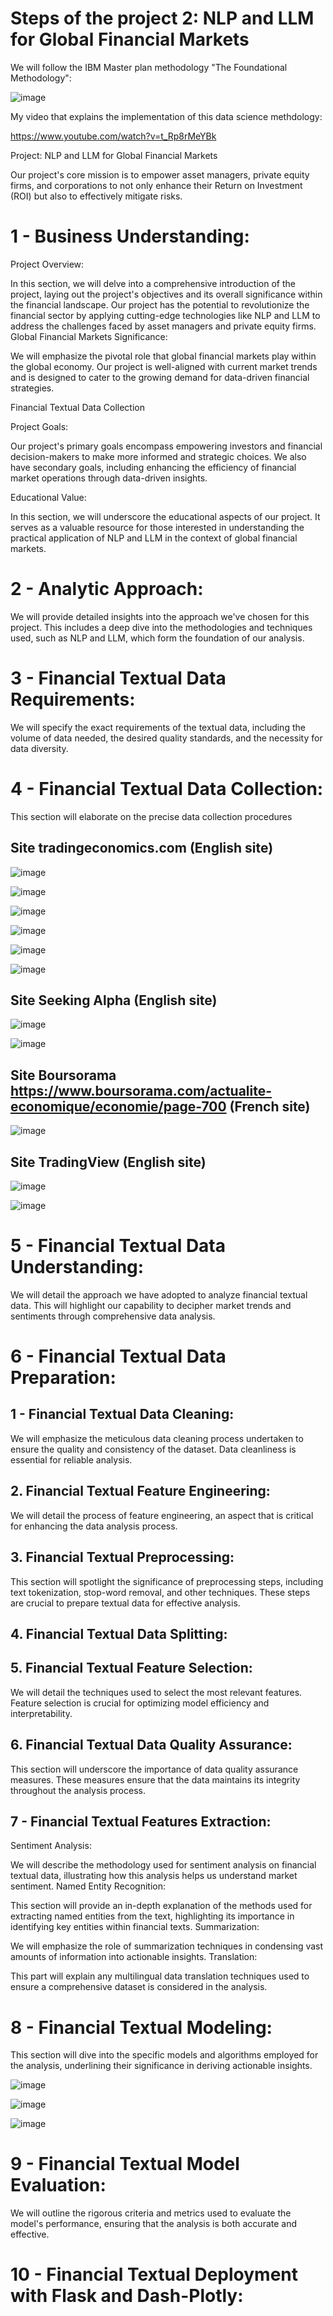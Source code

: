 # Steps of the project 2: NLP and LLM for Global Financial Markets

We will follow the IBM Master plan methodology "The Foundational Methodology":

![image](https://github.com/AhmedRebai/fin_ml_projects_polytechnique_tunisie_option_eges/assets/13001763/1b2c0de7-05da-4872-8060-b5e1be3ca7b3)

My video that explains the implementation of this data science methdology: 

https://www.youtube.com/watch?v=t_Rp8rMeYBk

Project: NLP and LLM for Global Financial Markets

Our project's core mission is to empower asset managers, private equity firms, and corporations to not only enhance their Return on Investment (ROI) but also to effectively mitigate risks.


# 1 - Business Understanding:
Project Overview:

In this section, we will delve into a comprehensive introduction of the project, laying out the project's objectives and its overall significance within the financial landscape. Our project has the potential to revolutionize the financial sector by applying cutting-edge technologies like NLP and LLM to address the challenges faced by asset managers and private equity firms.
Global Financial Markets Significance:

We will emphasize the pivotal role that global financial markets play within the global economy. Our project is well-aligned with current market trends and is designed to cater to the growing demand for data-driven financial strategies.

Financial Textual Data Collection

Project Goals:

Our project's primary goals encompass empowering investors and financial decision-makers to make more informed and strategic choices. We also have secondary goals, including enhancing the efficiency of financial market operations through data-driven insights.

Educational Value:

In this section, we will underscore the educational aspects of our project. It serves as a valuable resource for those interested in understanding the practical application of NLP and LLM in the context of global financial markets.

# 2 - Analytic Approach:

We will provide detailed insights into the approach we've chosen for this project. This includes a deep dive into the methodologies and techniques used, such as NLP and LLM, which form the foundation of our analysis.

# 3 - Financial Textual Data Requirements:

We will specify the exact requirements of the textual data, including the volume of data needed, the desired quality standards, and the necessity for data diversity.
# 4 - Financial Textual Data Collection:

This section will elaborate on the precise data collection procedures

## Site tradingeconomics.com (English site)

![image](https://github.com/AhmedRebai/fin_ml_projects_polytechnique_tunisie_option_eges/assets/13001763/ad66fe1a-81b5-4e22-87e8-3c820415e527)

![image](https://github.com/AhmedRebai/fin_ml_projects_polytechnique_tunisie_option_eges/assets/13001763/ae2e48d3-c300-4f05-8c79-6be1d1ff60dd)

![image](https://github.com/AhmedRebai/fin_ml_projects_polytechnique_tunisie_option_eges/assets/13001763/c6b99d33-9574-4b3c-b7d2-6af117b939f4)

![image](https://github.com/AhmedRebai/fin_ml_projects_polytechnique_tunisie_option_eges/assets/13001763/3641b3b9-0eaf-4779-a7ba-8786ad68fa3f)

![image](https://github.com/AhmedRebai/fin_ml_projects_polytechnique_tunisie_option_eges/assets/13001763/cd3a7dbd-02fc-41c0-97ab-3147ed0dabc0)

![image](https://github.com/AhmedRebai/fin_ml_projects_polytechnique_tunisie_option_eges/assets/13001763/d87432ee-70d5-4d64-9425-63e80c860666)


## Site Seeking Alpha (English site)

![image](https://github.com/AhmedRebai/fin_ml_projects_polytechnique_tunisie_option_eges/assets/13001763/a4063da5-3ae8-4e66-a749-7e4414c79964)

![image](https://github.com/AhmedRebai/fin_ml_projects_polytechnique_tunisie_option_eges/assets/13001763/a61eecb8-badc-47e1-8073-483549b111c5)

## Site Boursorama https://www.boursorama.com/actualite-economique/economie/page-700 (French site)

![image](https://github.com/AhmedRebai/fin_ml_projects_polytechnique_tunisie_option_eges/assets/13001763/9005d444-98ea-4105-b74c-2cf6e1fcb7c4)

## Site TradingView (English site)

![image](https://github.com/AhmedRebai/fin_ml_projects_polytechnique_tunisie_option_eges/assets/13001763/ee856c26-7527-4d29-8c1e-4eaca1e8b1c4)

![image](https://github.com/AhmedRebai/fin_ml_projects_polytechnique_tunisie_option_eges/assets/13001763/5a0ec13b-8c18-4942-8e2d-536df18d881d)






# 5 - Financial Textual Data Understanding:

We will detail the approach we have adopted to analyze financial textual data. This will highlight our capability to decipher market trends and sentiments through comprehensive data analysis.

# 6 - Financial Textual Data Preparation:

## 1 - Financial Textual Data Cleaning:

We will emphasize the meticulous data cleaning process undertaken to ensure the quality and consistency of the dataset. Data cleanliness is essential for reliable analysis.

## 2. Financial Textual Feature Engineering:

We will detail the process of feature engineering, an aspect that is critical for enhancing the data analysis process.

## 3. Financial Textual Preprocessing:

This section will spotlight the significance of preprocessing steps, including text tokenization, stop-word removal, and other techniques. These steps are crucial to prepare textual data for effective analysis.

## 4. Financial Textual Data Splitting:

## 5. Financial Textual Feature Selection:

We will detail the techniques used to select the most relevant features. Feature selection is crucial for optimizing model efficiency and interpretability.

## 6. Financial Textual Data Quality Assurance:

This section will underscore the importance of data quality assurance measures. These measures ensure that the data maintains its integrity throughout the analysis process.

## 7 - Financial Textual Features Extraction:
Sentiment Analysis:

We will describe the methodology used for sentiment analysis on financial textual data, illustrating how this analysis helps us understand market sentiment.
Named Entity Recognition:

This section will provide an in-depth explanation of the methods used for extracting named entities from the text, highlighting its importance in identifying key entities within financial texts.
Summarization:

We will emphasize the role of summarization techniques in condensing vast amounts of information into actionable insights.
Translation:

This part will explain any multilingual data translation techniques used to ensure a comprehensive dataset is considered in the analysis.

# 8 - Financial Textual Modeling:

This section will dive into the specific models and algorithms employed for the analysis, underlining their significance in deriving actionable insights.

![image](https://github.com/AhmedRebai/fin_ml_projects_polytechnique_tunisie_option_eges/assets/13001763/e893a640-daf6-4b45-882f-fc7c90692270)

![image](https://github.com/AhmedRebai/fin_ml_projects_polytechnique_tunisie_option_eges/assets/13001763/c3f31052-e8cc-4b7a-ad8a-e802dadccb98)

![image](https://github.com/AhmedRebai/fin_ml_projects_polytechnique_tunisie_option_eges/assets/13001763/1f0c3560-6bd4-4e31-be75-e04d134d4168)



# 9 - Financial Textual Model Evaluation:

We will outline the rigorous criteria and metrics used to evaluate the model's performance, ensuring that the analysis is both accurate and effective.

# 10 - Financial Textual Deployment with Flask and Dash-Plotly:

